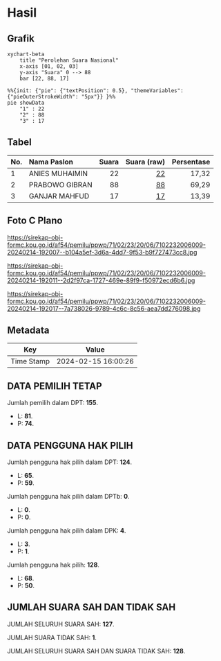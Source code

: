 # Hasil

## Grafik

```mermaid
xychart-beta
    title "Perolehan Suara Nasional"
    x-axis [01, 02, 03]
    y-axis "Suara" 0 --> 88
    bar [22, 88, 17]
```

```mermaid
%%{init: {"pie": {"textPosition": 0.5}, "themeVariables": {"pieOuterStrokeWidth": "5px"}} }%%
pie showData
    "1" : 22
    "2" : 88
    "3" : 17
```

## Tabel

| No. | Nama Paslon    | Suara | Suara (raw) | Persentase |
|:--- |:-------------- | -----:| -----------:| ----------:|
| 1   | ANIES MUHAIMIN | 22    | [22][p-1]   | 17,32      |
| 2   | PRABOWO GIBRAN | 88    | [88][p-2]   | 69,29      |
| 3   | GANJAR MAHFUD  | 17    | [17][p-3]   | 13,39      |


[p-1]: https://github.com/gigit-pemilu/pemilu-2024/blob/main/pilpres/hitung-suara/sub/71-sulawesi-utara/sub/02-minahasa/sub/23-mandolang/sub/2006-tateli-dua/sub/009-tps/sub/paslon-1.txt
[p-2]: https://github.com/gigit-pemilu/pemilu-2024/blob/main/pilpres/hitung-suara/sub/71-sulawesi-utara/sub/02-minahasa/sub/23-mandolang/sub/2006-tateli-dua/sub/009-tps/sub/paslon-2.txt
[p-3]: https://github.com/gigit-pemilu/pemilu-2024/blob/main/pilpres/hitung-suara/sub/71-sulawesi-utara/sub/02-minahasa/sub/23-mandolang/sub/2006-tateli-dua/sub/009-tps/sub/paslon-3.txt

## Foto C Plano

https://sirekap-obj-formc.kpu.go.id/af54/pemilu/ppwp/71/02/23/20/06/7102232006009-20240214-192007--b104a5ef-3d6a-4dd7-9f53-b9f727473cc8.jpg

https://sirekap-obj-formc.kpu.go.id/af54/pemilu/ppwp/71/02/23/20/06/7102232006009-20240214-192011--2d2f97ca-1727-469e-89f9-f50972ecd6b6.jpg

https://sirekap-obj-formc.kpu.go.id/af54/pemilu/ppwp/71/02/23/20/06/7102232006009-20240214-192017--7a738026-9789-4c6c-8c56-aea7dd276098.jpg


## Metadata

| Key        | Value               |
| ---------- | ------------------- |
| Time Stamp | 2024-02-15 16:00:26 |


## DATA PEMILIH TETAP

Jumlah pemilih dalam DPT: **155**.
 * L: **81**.
 * P: **74**.

## DATA PENGGUNA HAK PILIH

Jumlah pengguna hak pilih dalam DPT: **124**.
 * L: **65**.
 * P: **59**.

Jumlah pengguna hak pilih dalam DPTb: **0**.
 * L: **0**.
 * P: **0**.

Jumlah pengguna hak pilih dalam DPK: **4**.
 * L: **3**.
 * P: **1**.

Jumlah pengguna hak pilih: **128**.
 * L: **68**.
 * P: **50**.

## JUMLAH SUARA SAH DAN TIDAK SAH

JUMLAH SELURUH SUARA SAH: **127**.

JUMLAH SUARA TIDAK SAH: **1**.

JUMLAH SELURUH SUARA SAH DAN SUARA TIDAK SAH: **128**.


